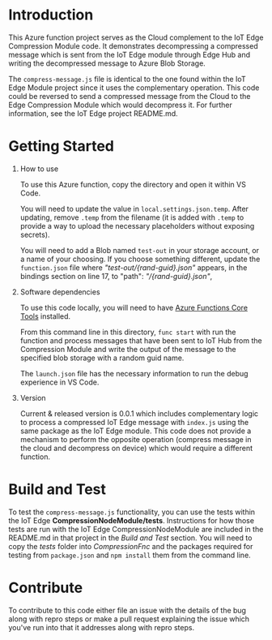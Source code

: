 # Introduction 

This Azure function project serves as the Cloud complement to the IoT Edge Compression Module code.  It demonstrates decompressing a compressed message which is sent from the IoT Edge module through Edge Hub and writing the decompressed message to Azure Blob Storage.

The `compress-message.js` file is identical to the one found within the IoT Edge Module project since it uses the complementary operation.  This code could be reversed to send a compressed message from the Cloud to the Edge Compression Module which would decompress it.  For further information, see the IoT Edge project README.md.

# Getting Started

1. How to use

    To use this Azure function, copy the directory and open it within VS Code.

    You will need to update the value in `local.settings.json.temp`.  After updating, remove `.temp` from the filename (it is added with `.temp` to 
    provide a way to upload the necessary placeholders without exposing secrets).

    You will need to add a Blob named `test-out` in your storage account, or a name of your choosing.  If you choose something different, update the `function.json` file where *"test-out/{rand-guid}.json"* appears, in the bindings section on line 17, to "path": *"<your blob name>/{rand-guid}.json"*,

2.	Software dependencies

    To use this code locally, you will need to have [Azure Functions Core Tools](https://docs.microsoft.com/en-us/azure/azure-functions/functions-run-local) installed.

    From this command line in this directory, `func start` with run the function and process messages that have been sent to IoT Hub from the Compression Module and write the output of the message to the specified blob storage with a random guid name. 

    The `launch.json` file has the necessary information to run the debug experience in VS Code.

3.  Version

    Current & released version is 0.0.1 which includes complementary logic to process a compressed IoT Edge message with `index.js`
    using the same package as the IoT Edge module.  This code does not provide a mechanism to perform the opposite operation (compress message in the cloud and decompress on device) which would require a different function.

# Build and Test

To test the `compress-message.js` functionality, you can use the tests within the IoT Edge __CompressionNodeModule/tests__. Instructions for how
those tests are run with the IoT Edge CompressionNodeModule are included in the README.md in that project in the _Build and Test_ section.  You will
need to copy the *tests* folder into *CompressionFnc* and the packages required for testing from `package.json` and `npm install` them from the command line.

# Contribute

To contribute to this code either file an issue with the details of the bug along with repro steps or 
make a pull request explaining the issue which you've run into that it addresses along with repro steps.